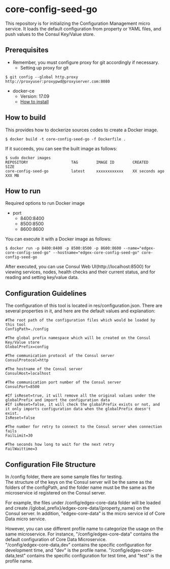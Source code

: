 core-config-seed-go
================================

This repository is for initializing the Configuration Management micro service.
It loads the default configuration from property or YAML files, and push values to the Consul Key/Value store.


## Prerequisites ##
- Remember, you must configure proxy for git accordingly if necessary.
  - Setting up proxy for git
```shell
$ git config --global http.proxy http://proxyuser:proxypwd@proxyserver.com:8080
```
- docker-ce
    - Version: 17.09
    - [How to install](https://docs.docker.com/engine/installation/linux/docker-ce/ubuntu/)

## How to build ##
This provides how to dockerize sources codes to create a Docker image.
```shell
$ docker build -t core-config-seed-go -f Dockerfile .
```

If it succeeds, you can see the built image as follows:
```shell
$ sudo docker images
REPOSITORY                   TAG        IMAGE ID        CREATED           SIZE
core-config-seed-go          latest     xxxxxxxxxxxx    XX seconds ago    XXX MB
```

## How to run ##
Required options to run Docker image
- port
    - 8400:8400
    - 8500:8500
    - 8600:8600

You can execute it with a Docker image as follows:
```shell
$ docker run -p 8400:8400 -p 8500:8500 -p 8600:8600 --name="edgex-core-config-seed-go" --hostname="edgex-core-config-seed-go" core-config-seed-go
```
After executed, you can use Consul Web UI(http://localhost:8500) for viewing services, nodes, health checks and their current status, and for reading and setting key/value data.

## Configuration Guidelines ##

The configuration of this tool is located in res/configuration.json.
There are several properties in it, and here are the default values and explanation:

    #The root path of the configuration files which would be loaded by this tool
    ConfigPath=./config

    #The global prefix namespace which will be created on the Consul Key/Value store
    GlobalPrefix=config

    #The communication protocol of the Consul server
    ConsulProtocol=http

    #The hostname of the Consul server
    ConsulHost=localhost

    #The communication port number of the Consul server
    ConsulPort=8500

    #If isReset=true, it will remove all the original values under the globalPrefix and import the configuration data
    #If isReset=false, it will check the globalPrefix exists or not, and it only imports configuration data when the globalPrefix doesn't exist.
    IsReset=false

    #The number for retry to connect to the Consul server when connection fails
    FailLimit=30

    #The seconds how long to wait for the next retry
    FailWaittime=3

## Configuration File Structure ##

In /config folder, there are some sample files for testing.<br>
The structure of the keys on the Consul server will be the same as the folders of the configPath, and the folder name must be the same as the microservice id registered on the Consul server.

For example, the files under /config/edgex-core-data folder will be loaded and create /{global_prefix}/edgex-core-data/{property_name} on the Consul server.
In addition, "edgex-core-data" is the micro service id of Core Data micro service.

However, you can use different profile name to categorize the usage on the same microservice. For instance,
"/config/edgex-core-data" contains the default configuration of Core Data Microservice.<br>
"/config/edgex-core-data,dev" contains the specific configuration for development time, and "dev" is the profile name.
"/config/edgex-core-data,test" contains the specific configuration for test time, and "test" is the profile name.

